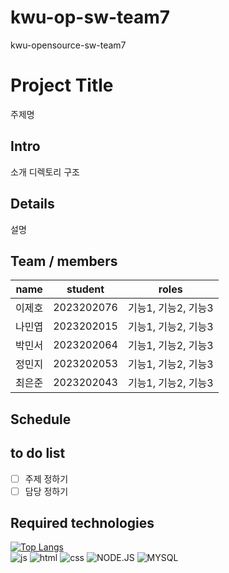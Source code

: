 # kwu-op-sw-team7
kwu-opensource-sw-team7

# Project Title
주제명

## Intro
소개
디렉토리 구조

## Details
설명

## Team / members
| name | student | roles |
|---|----------|------------|
| 이제호 | 2023202076 | 기능1, 기능2, 기능3 |
| 나민엽 | 2023202015 | 기능1, 기능2, 기능3 |
| 박민서 | 2023202064 | 기능1, 기능2, 기능3 |
| 정민지 | 2023202053 | 기능1, 기능2, 기능3 |
| 최은준 | 2023202043 | 기능1, 기능2, 기능3 |

## Schedule

## to do list
- [ ] 주제 정하기
- [ ] 담당 정하기

## Required technologies
[![Top Langs](https://github-readme-stats.vercel.app/api/top-langs/?username=color1478/kwu-op-sw-team7)](https://github.com/anuraghazra/github-readme-stats)
<br>
![js](https://img.shields.io/badge/JavaScript-F7DF1E?style=for-the-badge&logo=JavaScript&logoColor=white)
![html](https://img.shields.io/badge/HTML-239120?style=for-the-badge&logo=html5&logoColor=white)
![css](https://img.shields.io/badge/CSS-239120?&style=for-the-badge&logo=css3&logoColor=white)
![NODE.JS](https://img.shields.io/badge/Node.js-43853D?style=for-the-badge&logo=node.js&logoColor=white)
![MYSQL](https://img.shields.io/badge/MySQL-005C84?style=for-the-badge&logo=mysql&logoColor=white)
